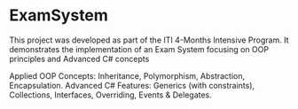 # ExamSystem
This project was developed as part of the ITI 4-Months Intensive Program. It demonstrates the implementation of an Exam System focusing on OOP principles and Advanced C# concepts

Applied OOP Concepts: Inheritance, Polymorphism, Abstraction, Encapsulation.
Advanced C# Features: Generics (with constraints), Collections, Interfaces, Overriding, Events & Delegates.
